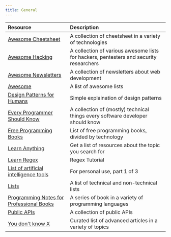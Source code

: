 ```yaml
---
title: General
---
```


| Resource                                                                                                                                                           | Description                                                                            |
| :----------------------------------------------------------------------------------------------------------------------------------------------------------------- | :------------------------------------------------------------------------------------- |
| [Awesome Cheetsheet](https://github.com/detailyang/awesome-cheatsheet)                                                                                             | A collection of cheetsheet in a variety of technologies                                |
| [Awesome Hacking](https://github.com/Hack-with-Github/Awesome-Hacking)                                                                                             | A collection of various awesome lists for hackers, pentesters and security researchers |
| [Awesome Newsletters](https://github.com/zudochkin/awesome-newsletters)                                                                                            | A collection of newsletters about web development                                      |
| [Awesome](https://github.com/sindresorhus/awesome)                                                                                                                 | A list of awesome lists                                                                |
| [Design Patterns for Humans](https://github.com/kamranahmedse/design-patterns-for-humans)                                                                          | Simple explaination of design patterns                                                 |
| [Every Programmer Should Know](https://github.com/mtdvio/every-programmer-should-know)                                                                             | A collection of (mostly) technical things every software developer should know         |
| [Free Programming Books](https://github.com/EbookFoundation/free-programming-books/blob/master/free-programming-books.md)                                          | List of free programming books, divided by technology                                  |
| [Learn Anything](https://learn-anything.xyz)                                                                                                                       | Get a list of resources about the topic you search for                                 |
| [Learn Regex](https://github.com/ziishaned/learn-regex)                                                                                                            | Regex Tutorial                                                                         |
| [List of artificial intelligence tools](https://medium.com/@LiamHanel/a-list-of-artificial-intelligence-tools-you-can-use-today-for-personal-use-1-3-7f1b60b6c94f) | For personal use, part 1 of 3                                                          |
| [Lists](https://github.com/jnv/lists)                                                                                                                              | A list of technical and non-technical lists                                            |
| [Programming Notes for Professional Books](https://goalkicker.com/)                                                                                                | A series of book in a variety of programming languages                                 |
| [Public APIs](https://github.com/abhishekbanthia/Public-APIs)                                                                                                      | A collection of public APIs                                                            |
| [You don't know X](https://github.com/ythecombinator/You-Dont-Know-X)                                                                                              | Curated list of advanced articles in a variety of topics                               |
